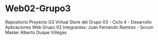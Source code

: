 # Web02-Grupo3
Repositorio Proyecto G3 Virtual Store del Grupo 03 - Ciclo 4 - Desarrollo Aplicaciones Web Grupo 02
Integrantes:
Juan Fernando Ramírez - Scrum Master
Alberto Duque Villegas
